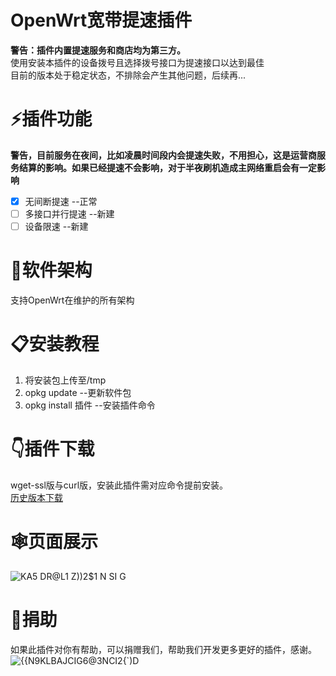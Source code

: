 # OpenWrt宽带提速插件
**警告：插件内置提速服务和商店均为第三方。**
<br/>使用安装本插件的设备拨号且选择拨号接口为提速接口以达到最佳
<br/>目前的版本处于稳定状态，不排除会产生其他问题，后续再...
# ⚡️插件功能
 **警告，目前服务在夜间，比如凌晨时间段内会提速失败，不用担心，这是运营商服务结算的影响。如果已经提速不会影响，对于半夜刷机造成主网络重启会有一定影响**
 - [x] 无间断提速 --正常
 - [ ] 多接口并行提速 --新建
 - [ ] 设备限速 --新建
# 🔩软件架构
支持OpenWrt在维护的所有架构
# 📋安装教程
1.  将安装包上传至/tmp
2.  opkg update --更新软件包
3.  opkg install 插件 --安装插件命令
# 👇插件下载
wget-ssl版与curl版，安装此插件需对应命令提前安装。
<br/><a href="https://github.com/Diciya/luci-app-broadbandacc/releases">历史版本下载</a>
# 🕸页面展示
![KA5 DR@L1 Z))2$1 N SI G](https://user-images.githubusercontent.com/76506087/218954542-9d2ea662-ed96-44f4-a70e-5fd11b52bdfa.png)
# 🤝捐助
如果此插件对你有帮助，可以捐赠我们，帮助我们开发更多更好的插件，感谢。
![{{N9KLBAJCIG6@3NCI2{`)D](https://user-images.githubusercontent.com/76506087/219942308-5d618747-f222-4871-8fba-754f50cb07e1.png)
